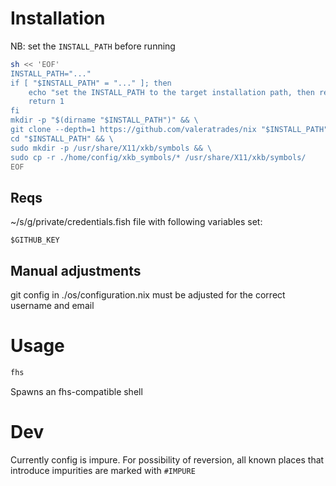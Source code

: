 # Installation
NB: set the `INSTALL_PATH` before running
```sh
sh << 'EOF'
INSTALL_PATH="..."
if [ "$INSTALL_PATH" = "..." ]; then
    echo "set the INSTALL_PATH to the target installation path, then rerun the command"
    return 1
fi
mkdir -p "$(dirname "$INSTALL_PATH")" && \
git clone --depth=1 https://github.com/valeratrades/nix "$INSTALL_PATH" && \
cd "$INSTALL_PATH" && \
sudo mkdir -p /usr/share/X11/xkb/symbols && \
sudo cp -r ./home/config/xkb_symbols/* /usr/share/X11/xkb/symbols/
EOF
```


## Reqs
~/s/g/private/credentials.fish file with following variables set:
```fish
$GITHUB_KEY
```

## Manual adjustments
git config in ./os/configuration.nix must be adjusted for the correct username and email

# Usage
```sh
fhs
```

Spawns an fhs-compatible shell


# Dev
Currently config is impure. For possibility of reversion, all known places that introduce impurities are marked with `#IMPURE`
